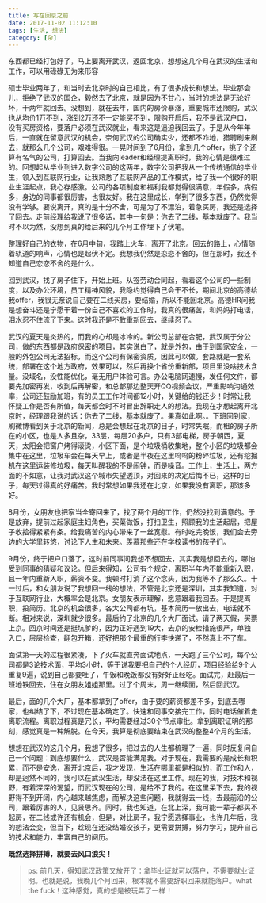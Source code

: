 ```yaml
---
title: 写在回京之前
date: 2017-11-02 11:12:10
tags: [生活, 想法]
category: [杂]
---
```


东西都已经打包好了，马上要离开武汉，返回北京，想想这几个月在武汉的生活和工作，可以用碌碌无为来形容
<!--more-->

硕士毕业两年了，和当时去北京时的自己相比，有了很多成长和想法。毕业那会儿，拒绝了武汉的国企，毅然去了北京，就是因为不甘心，当时的想法是无论好坏，干两年就回去。没想到，就在去年，国内的房价暴涨，重要城市还限购，武汉也从均价1万不到，涨到2万还不一定能买不到，限购开启后，我不是武汉户口，没有买房资格，要落户必须在武汉就业，看来这是逼迫我回去了。于是从今年年后，一直就在留意武汉的机会，奈何武汉的公司确实少，还都不咋地，猎聘刷来刷去，就那么几个公司，艰难得很。一晃时间到了6月份，拿到几个offer，挑了个还算有名气的公司，打算回去。当我向leader和经理提离职时，我的心情是很难过的。回想起从毕业到进入数字公司的这两年，数字公司把我从一个传统通信的毕业生，领入到互联网行业，让我熟悉了互联网产品的工作模式，给了我一个很好的职业生涯起点，我心存感激。公司的各项制度和福利我都觉得很满意，年假多，病假多，身边的同事都很厉害，也很友好。我在这里成长，学到了很多东西，仍然觉得没有学够。要说离开，真的是十分不舍，可是为了不漂泊，着急买房，我还是选择了回去。走前经理给我说了很多话，其中一句是：你去了二线，基本就废了。我当时不以为然，没想到真的给后来的几个月工作埋下了伏笔。

整理好自己的衣物，在6月中旬，我踏上火车，离开了北京。回去的路上，心情随着轨道的响声，心情也是起伏不定。我想我仍然是恋恋不舍的，但在那时，我还不知道自己恋恋不舍的是什么。

回到武汉，找了房子住下，开始上班。从签劳动合同起，看着这个公司的一些制度，以及办公环境，员工精神风貌，我隐约觉得自己会干不长，期间北京的高德给我offer，我很无奈说自己要在二线买房，要结婚，所以不能回北京。高德HR问我是想奋斗还是宁愿干着一份自己不喜欢的工作时，我真的很痛苦，和妈妈打电话，泪水忍不住流了下来。这时我还是不敢重新回去，继续忍了。

武汉的夏天是炎热的，而我的心却是冰冷的。新公司总部在合肥，武汉属于分公司，做的东西都是政府保密的项目，其实说白了，就是外包，由于到国家安全，一般的外包公司无法招标，而这个公司有保密资质，因此可以做。套路就是一套系统，部署在这个地方政府，效果可以，然后再换个省份重新部，项目里没啥技术含量。没域名，没性能优化，毫无用户体验可言。办公电脑网速慢，发任何文件，都要先加密再发，收到后再解密，和总部那边整天开QQ视频会议，严重影响沟通效率，公司还鼓励加班，有的员工工作时间都12小时，关键给的钱还少！时常让我怀疑工作是否有所值，每天都会时不时冒出辞职走人的想法。我现在才想起离开北京时，经理跟我说的话：你去了二线，基本就废了。果真如此啊。。下班回到家，刷微博看到关于北京的新闻，总是会想起在北京的日子，时常失眠，而租的房子所在的小区，也是人多且杂，33层，每层20多户，只有3部电梯，房子朝西，夏天，太阳会把窗户烤得滚烫，小区下面，是个垃圾桶收集地，整个小区的垃圾都会集中在这里，垃圾车会在每天早上，或者是半夜在这里呜呜的粉碎垃圾，还有挖掘机在这里运装修垃圾，每天叫醒我的不是闹钟，而是噪音。工作上，生活上，两方面的不如意，让我对武汉这个城市失望透顶，对回来的决定后悔不已，这样的日子，每天过得真的好痛苦。我时常想如果我还在北京，如果我没有离职，那该多好。


8月份，女朋友也把家当全寄回来了，找了两个月的工作，仍然没找到满意的。于是放弃，提前过起家庭主妇角色，买菜做饭，打扫卫生，照顾我的生活起居，把屋子收拾得紧紧有条。给我痛苦的内心带来了一丝宽慰。有时吃完晚饭，我们会去旁边的大学里转悠，讨论下人生和未来。羡慕那些还在学校读书的孩子们。

9月份，终于把户口落了，这时前同事问我想不想回去，其实我是想回去的，哪怕受到同事的猜疑和议论。但后来得知，公司有个规定，离职半年内不能重新入职，且一年内重新入职，薪资不变。我顿时打消了这个念头，因为我等不了那么久。十一过后，和女朋友说了我想回一线的想法，不管是北京还是深圳，其实我知道，对于互联网行业，大概率会是北京。女朋友表示理解，愿意跟着我回去。于是提离职，投简历。北京的机会很多，各大公司都有坑，基本简历一放出去，电话就不断。相对来说，深圳就少很多。最后约了北京的几个大厂面试。请了两天假，买票上京。回京时间还是挺坑爹的，因为正好遇到19大，去京的安检措施很严，单独入口，层层检查，翻包开箱，还好把那个最重的行李快递了，不然真上不了车。

面试第一天的过程很紧凑，下了火车就直奔面试地点，一天跑了三个公司，每个公司都是3论技术面，平均3小时，等于说我要把自己的个人经历，项目经验给9个人重复9遍，说到自己都要吐了，午饭和晚饭都没有好好正经吃。面试完，赶最后一班地铁回去，住在女朋友姐姐那里。过了个周末，周一继续面，然后回武汉。

最后，面的几个大厂，基本都拿到了offer，由于要的薪资都差不多，到底去哪家，也纠结了下，不过现在基本确定了。快速和同事交接完工作，同时电话催着走离职流程。离职过程真是冗长，平均需要经过30个节点审批。拿到离职证明的那刻，感觉真是一种解脱。在今天，我算是彻底要结束在武汉的整整4个月的生活。



想想在武汉的这几个月，我想了很多，把过去的人生都梳理了一遍，同时反复问自己一个问题：到底想要什么，武汉是否能满足我。对于现在，我需要的是成长和积累，而不是安逸，离开北京后，我才发现，生活在哪里都是相似的，而工作和人，却是迥然不同的，我可以在武汉生活，却没法在这里工作。现在的我，对技术和视野，有着深深的渴望，而武汉现在的公司，是给不了我的。在这里呆下去，我的视野得不到开阔，内心越来越焦虑，而解决这些问题，我就得去一线，去最前沿的公司，跟着厉害的人，见贤思齐。同时，我也知道，在北上深，我可能一辈子都买不起房，在二线或许还有机会，但是，对比房子，我宁愿选择事业，也许几年后，我的想法会变，但当下，趁现在还没结婚没孩子，更需要拼搏，努力学习，提升自己的技术和能力，丰富自己的阅历。

**既然选择拼搏，就要去风口浪尖！**

> ps: 前几天，得知武汉政策又放开了：拿毕业证就可以落户，不需要就业证明。也就是说，我晚几个月回来，根本就不需要辞职回来就能落户。what the fuck！这种感觉，真的想是被玩弄了一样！


